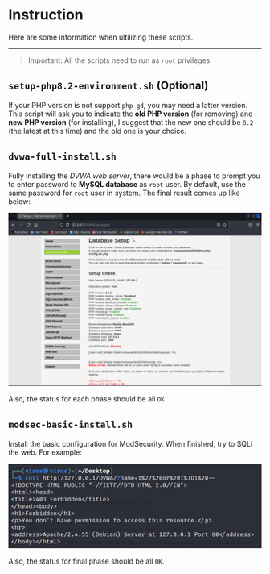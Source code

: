 # Instruction

Here are some information when ultilizing these scripts. 

------

> Important: All the scripts need to run as `root` privileges 

## `setup-php8.2-environment.sh` (Optional)

If your PHP version is not support `php-gd`, you may need a latter version. This script will ask you to indicate the **old PHP version** (for removing) and **new PHP version** (for installing), I suggest that the new one should be `8.2` (the latest at this time) and the old one is your choice. 

## `dvwa-full-install.sh`

Fully installing the *DVWA web server*, there would be a phase to prompt you to enter password to **MySQL database** as `root` user. By default, use the same password for `root` user in system. The final result comes up like below:

<p align="center"> <img src="../image/result_final_dvwa.png"> </p>

Also, the status for each phase should be all `OK`

## `modsec-basic-install.sh`

Install the basic configuration for ModSecurity. When finished, try to SQLi the web. For example:

<p align="center"> <img src="../image/test_sqli.png"> </p>

Also, the status for final phase should be all `OK`. 